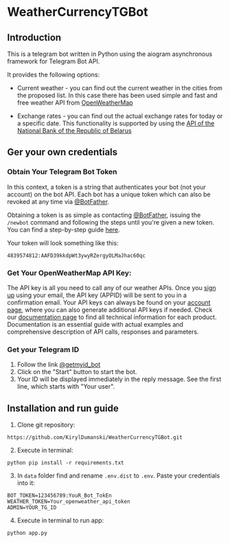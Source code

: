 # WeatherCurrencyTGBot

## Introduction
This is a telegram bot written in Python using the aiogram asynchronous framework for 
Telegram Bot API.

It provides the following options:
- Сurrent weather - you can find out the current weather in the cities from 
the proposed list. In this case there has been used simple and fast and free
weather API from [OpenWeatherMap](https://openweathermap.org/api)

- Exchange rates - you can find out the actual exchange rates for today or a specific date.
This functionality is supported by using the 
[API of the National Bank of the Republic of Belarus](https://www.nbrb.by/apihelp/exrates)

## Ger your own credentials

### Obtain Your Telegram Bot Token
In this context, a token is a string that authenticates your bot (not your account) on the bot API.
Each bot has a unique token which can also be revoked at any time via [@BotFather](https://t.me/botfather).

Obtaining a token is as simple as contacting [@BotFather](https://t.me/botfather), issuing the `/newbot` command
and following the steps until you're given a new token. You can find a step-by-step guide
[here](https://core.telegram.org/bots/features#creating-a-new-bot).

Your token will look something like this:
```
4839574812:AAFD39kkdpWt3ywyRZergyOLMaJhac60qc
```

### Get Your OpenWeatherMap API Key:
The API key is all you need to call any of our weather APIs. Once you [sign up](https://openweathermap.org/home/sign_up)
using your email, the API key (APPID) will be sent to you in a confirmation email. Your API keys can always be found 
on your [account page](https://home.openweathermap.org/api_keys), where you can also generate additional API keys if needed. 
Check our [documentation page](https://openweathermap.org/api) to find all technical information for each product. 
Documentation is an essential guide with actual examples and comprehensive description of API calls, responses and parameters.

### Get your Telegram ID
1. Follow the link [@getmyid_bot](https://t.me/getmyid_bot)
2. Click on the "Start" button to start the bot.
3. Your ID will be displayed immediately in the reply message. See the first line, which starts with "Your user". 


## Installation and run guide
1. Clone git repository:
```
https://github.com/KirylDumanski/WeatherCurrencyTGBot.git
```
2. Execute in terminal:
```
python pip install -r requirements.txt
```
3. In `data` folder find and rename `.env.dist` to `.env`. Paste your credentials into it:
```
BOT_TOKEN=123456789:YouR_Bot_TokEn
WEATHER_TOKEN=Your_openweather_api_token
ADMIN=YOUR_TG_ID
```
4. Execute in terminal to run app:
```
python app.py
```






